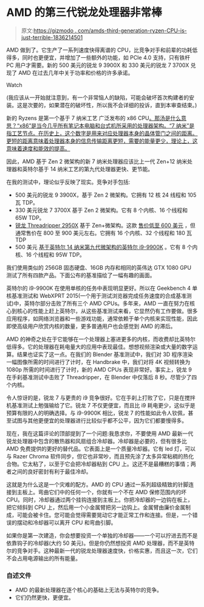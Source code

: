 # AMD 的第三代锐龙处理器非常棒

> 原文:[https://gizmodo . com/amds-third-generation-ryzen-CPU-is-just-terrible-1836214501](https://gizmodo.com/amds-third-generation-ryzen-cpus-are-just-terrific-1836214501)

AMD 做到了。它生产了一系列速度快得离谱的 CPU，比竞争对手和前辈的功耗低得多，同时也更便宜，并增加了一些额外的功能，如 PCIe 4.0 支持，只有铁杆 PC 用户才需要。新的 500 美元的锐龙 9 3900X 和 330 美元的锐龙 7 3700X 兑现了 AMD 在过去几年中关于功率和价格的许多承诺。

Watch

(我应该从一开始就注意到，有一个非常恼人的缺陷，可能会破坏首次构建者的安装。这是次要的，如果潜在的破坏性，所以我不会详细的投诉，直到本审查结束。)

新的 Ryzens 是第一个基于 7 纳米工艺 广泛发布的 x86 CPU[。那汤是什么意思？“x86”是当今几乎所有笔记本电脑和台式机所采用的处理器架构。“7 纳米”是指工艺节点。在历史上，这个数字是用来对应处理器本身的晶体管门之间的距离。更短的距离意味着处理器本身的信息传输距离更短，需要的能量更少，理论上，这意味着速度和能效的提高。](https://gizmodo.com/amds-new-gpus-and-cpus-keep-the-pressure-on-the-intel-a-1835381601)

因此，AMD 基于 Zen 2 微架构的新 7 纳米处理器应该比上一代 Zen+12 纳米处理器和英特尔基于 14 纳米工艺的第九代处理器更快、更节能。

在我的测试中，理论似乎反映了现实。竞争对手包括:

*   500 美元的锐龙 9 3900X，基于 Zen 2 微架构。它拥有 12 核 24 线程和 105 瓦 TDP。
*   330 美元锐龙 7 3700X 基于 Zen 2 微架构。它有 8 个内核、16 个线程和 65W TDP。
*   [锐龙 Threadripper 2950X](https://gizmodo.com/amds-16-core-beast-quickly-creams-intels-but-you-might-1828292147) 基于 Zen+微架构。这款 [售价低至 600 美元](https://www.amd.com/en/products/cpu/amd-ryzen-threadripper-2950x) ，但通常售价在 800 至 900 美元左右。它拥有 16 个内核、32 个线程和 180 瓦 TDP
*   500 美元 [基于英特尔 14 纳米第九代微架构的英特尔 i9-9900K](https://gizmodo.com/intels-5ghz-i9-processor-is-incredible-for-hype-and-pre-1829850360) 。它有 8 个内核、16 个线程和 95W TDP。

我们使用类似的 256GB 固态硬盘、16GB 内存和相同的英伟达 GTX 1080 GPU 测试了所有四款产品。下面公布的基准描绘了一幅有趣的画面。

英特尔的 i9-9900K 在使用单核的任务中表现明显更好。所以在 Geekbench 4 单核基准测试和 WebXPRT 2015(一个用于测试浏览器完成任务速度的合成基准测试)中，英特尔部分击败了所有三个 AMD CPUs。多年来，AMD 一直在努力在核心到核心的性能上赶上英特尔，从这些基准测试来看，它显然仍有工作要做。很多应用程序，如网络浏览器和一些游戏功能，通常依赖于单个内核来实现性能，因此即使高级用户欣赏内核的数量，更多普通用户也会感觉到 AMD 的滞后。

AMD 的神奇之处在于它能够在一个处理器上塞进更多的内核，而收费却比英特尔低得多。它的处理器在耗电量大的应用中表现最佳。想想视频渲染或大量的数字运算。结果也证实了这一点。在我们的 Blender 基准测试中，我们对 3D 程序渲染一幅图像所需的时间进行了计时，在 Handbrake 中，我们对将 4K 视频转换为 1080p 所需的时间进行了计时，新的 AMD CPUs 表现非常好。事实上，锐龙 9 在手刹基准测试中击败了 Threadripper，在 Blender 中仅落后 8 秒。尽管少了四个内核。

令人惊讶的是，锐龙 7 与更贵的 i9 竞争很好。它在手刹上打败了它，只是在搅拌机基准测试上勉强输给了它。锐龙 7 不仅更便宜，而且比 i9 耗电更少，这似乎是预算有限的人的明确选择。与 i9-9900K 相比，锐龙 7 的性能如此令人钦佩，甚至试图与其他更便宜的处理器进行比较似乎都不公平，因为它们都要慢得多。

现在，我在这篇评论的顶部提到了一个问题:我恳求你，不要使用 AMD 最新一代锐龙处理器中包含的散热器和风扇组合冷却器。冷却器是必要的，但有很多比 AMD 免费提供的更好的替代品。它表面上是一个质量冷却器。它有 led 灯，可以与 Razer Chroma 软件同步，但它也非常吵，而且预先涂了太多异常粘稠的热化合物。它太粘了，以至于它会把冷却器粘到 CPU 上。这还不是最糟糕的事情；两者之间的良好密封有利于最佳冷却。

这就是为什么这是一个灾难的配方。AMD 的 CPU 通过一系列超级精致的针脚连接到主板上。弯曲它们中的任何一个，你就有一个不在 AMD 保修范围内的坏 CPU。同时，冷却器通过两个挂钩连接到主板上。你把冷却器的一边钩在板上，把它倾斜到 CPU 上，然后用一个小金属臂把另一边钩上。金属臂由廉价金属制成，可能会被卡住。您可能会觉得需要晃动它才能正常工作和连接。但是，一个错误的摆动和冷却器可以离开 CPU 和弯曲引脚。

如果你是第一次建造，你会想要投资一个单独的冷却器——一个可以拧进去而不是依靠钩子的冷却器(大约 50 美元)。但是你仍然想投资 AMD 处理器，而不是英特尔的竞争对手。这种最新一代的锐龙处理器速度快，价格实惠，而且这一次，它们不会占用电源输出的所有能量。

### 自述文件

*   AMD 的最新处理器在逐个核心的基础上无法与英特尔的竞争。
*   它们仍然更快，更便宜。